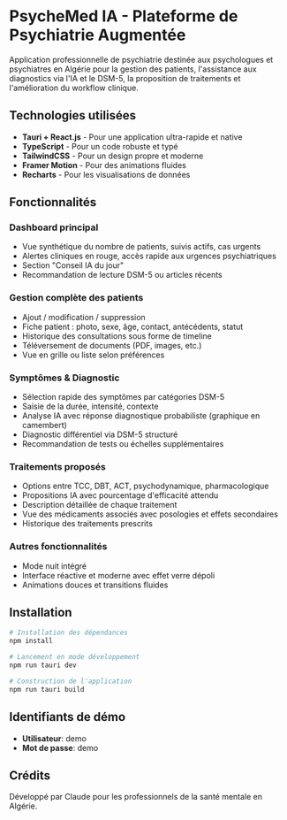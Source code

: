 # PsycheMed IA - Plateforme de Psychiatrie Augmentée

Application professionnelle de psychiatrie destinée aux psychologues et psychiatres en Algérie pour la gestion des patients, l'assistance aux diagnostics via l'IA et le DSM-5, la proposition de traitements et l'amélioration du workflow clinique.

## Technologies utilisées

- **Tauri + React.js** - Pour une application ultra-rapide et native
- **TypeScript** - Pour un code robuste et typé
- **TailwindCSS** - Pour un design propre et moderne
- **Framer Motion** - Pour des animations fluides
- **Recharts** - Pour les visualisations de données

## Fonctionnalités

### Dashboard principal
- Vue synthétique du nombre de patients, suivis actifs, cas urgents
- Alertes cliniques en rouge, accès rapide aux urgences psychiatriques
- Section "Conseil IA du jour"
- Recommandation de lecture DSM-5 ou articles récents

### Gestion complète des patients
- Ajout / modification / suppression
- Fiche patient : photo, sexe, âge, contact, antécédents, statut
- Historique des consultations sous forme de timeline
- Téléversement de documents (PDF, images, etc.)
- Vue en grille ou liste selon préférences

### Symptômes & Diagnostic
- Sélection rapide des symptômes par catégories DSM-5
- Saisie de la durée, intensité, contexte
- Analyse IA avec réponse diagnostique probabiliste (graphique en camembert)
- Diagnostic différentiel via DSM-5 structuré
- Recommandation de tests ou échelles supplémentaires

### Traitements proposés
- Options entre TCC, DBT, ACT, psychodynamique, pharmacologique
- Propositions IA avec pourcentage d'efficacité attendu
- Description détaillée de chaque traitement
- Vue des médicaments associés avec posologies et effets secondaires
- Historique des traitements prescrits

### Autres fonctionnalités
- Mode nuit intégré
- Interface réactive et moderne avec effet verre dépoli
- Animations douces et transitions fluides

## Installation

```bash
# Installation des dépendances
npm install

# Lancement en mode développement
npm run tauri dev

# Construction de l'application
npm run tauri build
```

## Identifiants de démo

- **Utilisateur**: demo
- **Mot de passe**: demo

## Crédits

Développé par Claude pour les professionnels de la santé mentale en Algérie.
